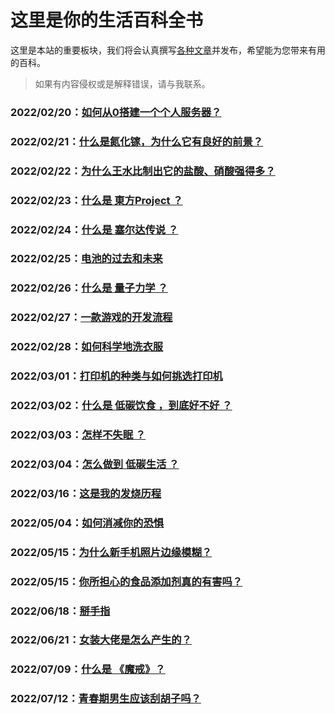 # 这里是你的生活百科全书

这里是本站的重要板块，我们将会认真撰写<u>各种文章</u>并发布，希望能为您带来有用的百科。

> 如果有内容侵权或是解释错误，请与我联系。



### 2022/02/20：[如何从0搭建一个个人服务器？](/popularization/20220220.html)

### 2022/02/21：[什么是氮化镓，为什么它有良好的前景？](/popularization/20220221.html)

### 2022/02/22：[为什么王水比制出它的盐酸、硝酸强得多？](/popularization/20220222.html)

### 2022/02/23：[什么是 東方Project ？](/popularization/20220223.html)

### 2022/02/24：[什么是 塞尔达传说 ？](/popularization/20220224.html)

### 2022/02/25：[电池的过去和未来](/popularization/20220225.html)

### 2022/02/26：[什么是 量子力学 ？](/popularization/20220226.html)

### 2022/02/27：[一款游戏的开发流程](/popularization/20220227.html)

### 2022/02/28：[如何科学地洗衣服](/popularization/20220228.html)

### 2022/03/01：[打印机的种类与如何挑选打印机](/popularization/20220301.html)

### 2022/03/02：[什么是 低碳饮食 ，到底好不好 ？](/popularization/20220302.html)

### 2022/03/03：[怎样不失眠 ？](/popularization/20220303.html)

### 2022/03/04：[怎么做到 低碳生活 ？](/popularization/20220304.html)

### 2022/03/16：[这是我的发烧历程](/popularization/20220316.html)

### 2022/05/04：[如何消减你的恐惧](/blog/sotwild/20220504.html)

### 2022/05/15：[为什么新手机照片边缘模糊？](/popularization/20220515_0.html)

### 2022/05/15：[你所担心的食品添加剂真的有害吗？](/popularization/20220515_1.html)

### 2022/06/18：[掰手指](/popularization/20220618.html)

### 2022/06/21：[女装大佬是怎么产生的？](/popularization/20220621.html)

### 2022/07/09：[什么是 《魔戒》？](/popularization/20220709.html)

### 2022/07/12：[青春期男生应该刮胡子吗？](/popularization/20220712.html)
